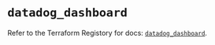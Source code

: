# `datadog_dashboard`

Refer to the Terraform Registory for docs: [`datadog_dashboard`](https://registry.terraform.io/providers/datadog/datadog/3.24.1/docs/resources/dashboard).
